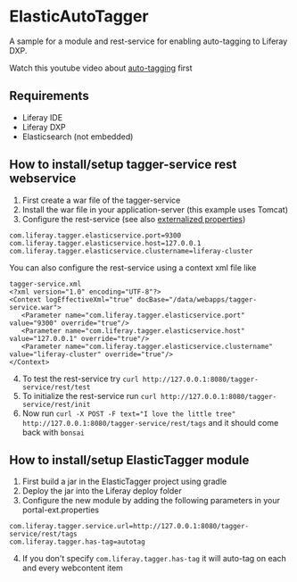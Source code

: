 # ElasticAutoTagger
A sample for a module and rest-service for enabling auto-tagging to Liferay DXP.

Watch this youtube video about [auto-tagging](https://youtu.be/Pxu06zgiNLc?list=PLp6cS8SjamlP9YYKLrY_iOAGw3b62PNr-) first

## Requirements
 - Liferay IDE
 - Liferay DXP
 - Elasticsearch (not embedded)

## How to install/setup tagger-service rest webservice
 1. First create a war file of the tagger-service
 2. Install the war file in your application-server (this example uses Tomcat)
 3. Configure the rest-service (see also [externalized properties](https://docs.spring.io/spring-boot/docs/current/reference/html/boot-features-external-config.html))


 ```
 com.liferay.tagger.elasticservice.port=9300
 com.liferay.tagger.elasticservice.host=127.0.0.1
 com.liferay.tagger.elasticservice.clustername=liferay-cluster
 ```

 You can also configure the rest-service using a context xml file like
 ```
 tagger-service.xml 
<?xml version="1.0" encoding="UTF-8"?>
<Context logEffectiveXml="true" docBase="/data/webapps/tagger-service.war">
	<Parameter name="com.liferay.tagger.elasticservice.port" value="9300" override="true"/>
	<Parameter name="com.liferay.tagger.elasticservice.host" value="127.0.0.1" override="true"/>
	<Parameter name="com.liferay.tagger.elasticservice.clustername" value="liferay-cluster" override="true"/>
</Context>
 ```
 

 4. To test the rest-service try `curl http://127.0.0.1:8080/tagger-service/rest/test`
 5. To initialize the rest-service run `curl http://127.0.0.1:8080/tagger-service/rest/init`
 6. Now run `curl -X POST -F text="I love the little tree"  http://127.0.0.1:8080/tagger-service/rest/tags` and it should come back with `bonsai`

## How to install/setup ElasticTagger module
 1. First build a jar in the ElasticTagger project using gradle
 1. Deploy the jar into the Liferay deploy folder
 1. Configure the new module by adding the following parameters in your portal-ext.properties
 
```
com.liferay.tagger.service.url=http://127.0.0.1:8080/tagger-service/rest/tags
com.liferay.tagger.has-tag=autotag
```
 4. If you don't specify `com.liferay.tagger.has-tag` it will auto-tag on each and every webcontent item
